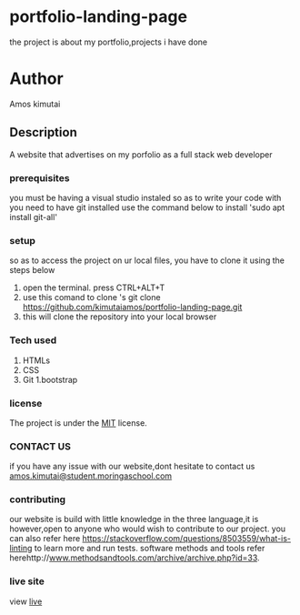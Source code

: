 # portfolio-landing-page
the project is about my portfolio,projects i have done 
# Author
Amos kimutai
## Description
A website that advertises on my porfolio as a full stack web developer
### prerequisites
you must be having a visual studio instaled so as to write your code with
you need to have git installed
use the command below to install
'sudo apt install git-all'
### setup
so as to access the project on ur local files, you have to clone it using the steps below
1. open the terminal. press CTRL+ALT+T
2. use this comand to clone 's git clone https://github.com/kimutaiamos/portfolio-landing-page.git
3. this will clone the repository  into your local browser
### Tech used
1. HTMLs
1. CSS
1. Git
1.bootstrap

### license
The project is under the  [MIT](license) license.
###  CONTACT US
if you have any issue with our website,dont hesitate to contact us amos.kimutai@student.moringaschool.com
### contributing
our website is build with little knowledge in the three language,it is however,open to anyone who would wish to contribute to our project.
you can also refer here https://stackoverflow.com/questions/8503559/what-is-linting to learn more and run tests.
software methods and tools refer herehttp://www.methodsandtools.com/archive/archive.php?id=33.


### live site 
view [live]( https://lanarokip.github.io/Anitas_kitchen/)
